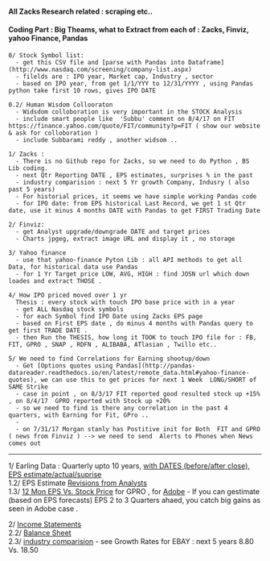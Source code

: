 ####  All Zacks Research related : scraping etc..

#### Coding Part : Big Theams, what to Extract from each of : Zacks, Finviz, yahoo Finance, Pandas
```
0/ Stock Symbol list: 
  - get this CSV file and [parse with Pandas into Dataframe](http://www.nasdaq.com/screening/company-list.aspx)
  - filelds are : IPO year, Market cap, Industry , sector 
  - based on IPO year, from get 1/1/YYY to 12/31/YYYY , using Pandas python take first 10 rows, gives IPO DATE

0.2/ Human Wisdom Collooraton
  - Widsdom colloboration is very important in the STOCK Analysis
  - include smart people like  'Subbu' comment on 8/4/17 on FIT https://finance.yahoo.com/quote/FIT/community?p=FIT ( show our website & ask for colloboration )
  - include Subbarami reddy , another widsom ..
  
1/ Zacks :
  - There is no Github repo for Zacks, so we need to do Python , BS Lib coding.
  - next Qtr Reporting DATE , EPS estimates, surprises % in the past
  - industry comparision : next 5 Yr growth Company, Indusry ( also past 5 years)
  - For historial prices, it seems we have simple working Pandas code
  - for IPO date: from EPS historical Last Record, we get 1 st Qtr date, use it minus 4 months DATE with Pandas to get FIRST Trading Date

2/ Finviz: 
  - get Analyst upgrade/downgrade DATE and target prices
  - Charts jpgeg, extract image URL and display it , no storage
 
3/ Yahoo finance
  - use that yahoo-finance Pyton Lib : all API methods to get all Data, for historical data use Pandas
  - for 1 Yr Target price LOW, AVG, HIGH : find JOSN url which down loades and extract THOSE .
  
4/ How IPO priced moved over 1 yr
  Thesis : every stock with touch IPO base price with in a year
  - get ALL Nasdaq stock symbols 
  - for each Symbol find IPO Date using Zacks EPS page
  - based on First EPS date , do minus 4 months with Pandas query to get first TRADE DATE .
  - then Run the THESIS, how long it TOOK to touch IPO file for : FB, FIT, GPRO , SNAP , RDFN , ALIBABA, ATlasian , Twillo etc..
  
5/ We need to find Correlations for Earning shootup/down
  - Get [Options quotes using Pandas](http://pandas-datareader.readthedocs.io/en/latest/remote_data.html#yahoo-finance-quotes), we can use this to get prices for next 1 Week  LONG/SHORT of SAME Strike 
  - case in point , on 8/3/17 FIT reported good resulted stock up +15% , on 8/4/17  GPRO reported with Stock up +20%
  - so we need to find is there any correlation in the past 4 quarters, with Earning for Fit, GPro ..
  - 
  - on 7/31/17 Morgan stanly has Postitive init for Both  FIT and GPRO ( news from Finviz ) --> we need to send  Alerts to Phones when News comes out
```
______________________________________________________________________________________________________________

1/ Earling Data : Quarterly upto 10 years, [with DATES (before/after close), EPS estimate/actual/suprise](https://www.zacks.com/stock/research/GPRO/earnings-announcements) <br>
1.2/ EPS Estimate [Revisions from Analysts](https://www.zacks.com/stock/research/GPRO/earnings-announcements) <br>
1.3/ [12 Mon EPS Vs. Stock Price](https://www.zacks.com/stock/chart/GPRO/eps) for GPRO , for [Adobe](https://www.zacks.com/stock/chart/adbe/eps) - If you can gestimate (based on EPS forecasts) EPS 2 to 3 Quarters ahaed, you catch big gains as seen in Adobe case .

2/ [Income Statements](https://www.zacks.com/stock/quote/GPRO/income-statement) <br>
2.2/ [Balance Sheet](https://www.zacks.com/stock/quote/GPRO/balance-sheet) <br>
2.3/ [industry comparision](https://www.zacks.com/stock/research/EBAY/industry-comparison) - see Growth Rates for EBAY : next 5 years 8.80 Vs.	18.50	<br>


